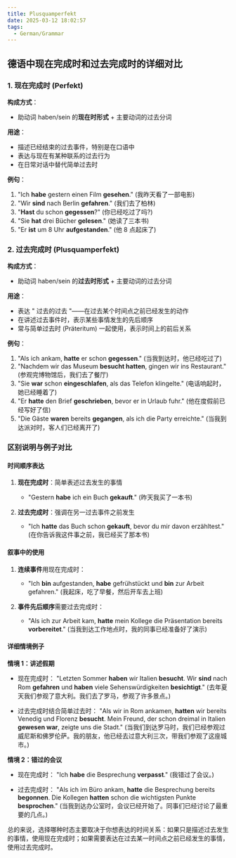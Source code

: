 ```yaml
---
title: Plusquamperfekt
date: 2025-03-12 18:02:57
tags: 
  - German/Grammar
---
```


## 德语中现在完成时和过去完成时的详细对比

### 1. 现在完成时 (Perfekt)

**构成方式**：

- 助动词 haben/sein 的**现在时形式** + 主要动词的过去分词

**用途**：

- 描述已经结束的过去事件，特别是在口语中
- 表达与现在有某种联系的过去行为
- 在日常对话中替代简单过去时

**例句**：

1. "Ich **habe** gestern einen Film **gesehen**." (我昨天看了一部电影)
2. "Wir **sind** nach Berlin **gefahren**." (我们去了柏林)
3. "**Hast** du schon **gegessen**?" (你已经吃过了吗?)
4. "Sie **hat** drei Bücher **gelesen**." (她读了三本书)
5. "Er **ist** um 8 Uhr **aufgestanden**." (他 8 点起床了)

### 2. 过去完成时 (Plusquamperfekt)

**构成方式**：

- 助动词 haben/sein 的**过去时形式** + 主要动词的过去分词

**用途**：

- 表达 " 过去的过去 "——在过去某个时间点之前已经发生的动作
- 在讲述过去事件时，表示某些事情发生的先后顺序
- 常与简单过去时 (Präteritum) 一起使用，表示时间上的前后关系

**例句**：

1. "Als ich ankam, **hatte** er schon **gegessen**." (当我到达时，他已经吃过了)
2. "Nachdem wir das Museum **besucht hatten**, gingen wir ins Restaurant." (参观完博物馆后，我们去了餐厅)
3. "Sie **war** schon **eingeschlafen**, als das Telefon klingelte." (电话响起时，她已经睡着了)
4. "Er **hatte** den Brief **geschrieben**, bevor er in Urlaub fuhr." (他在度假前已经写好了信)
5. "Die Gäste **waren** bereits **gegangen**, als ich die Party erreichte." (当我到达派对时，客人们已经离开了)

### 区别说明与例子对比

#### 时间顺序表达

1. **现在完成时**：简单表述过去发生的事情
	
	- "Gestern **habe** ich ein Buch **gekauft**." (昨天我买了一本书)
2. **过去完成时**：强调在另一过去事件之前发生
	
	- "Ich **hatte** das Buch schon **gekauft**, bevor du mir davon erzähltest." (在你告诉我这件事之前，我已经买了那本书)

#### 叙事中的使用

1. **连续事件**用现在完成时：
	
	- "Ich **bin** aufgestanden, **habe** gefrühstückt und **bin** zur Arbeit gefahren." (我起床，吃了早餐，然后开车去上班)
2. **事件先后顺序**需要过去完成时：
	
	- "Als ich zur Arbeit kam, **hatte** mein Kollege die Präsentation bereits **vorbereitet**." (当我到达工作地点时，我的同事已经准备好了演示)

#### 详细情境例子

**情境 1：讲述假期**

- 现在完成时： "Letzten Sommer **haben** wir Italien **besucht**. Wir **sind** nach Rom **gefahren** und **haben** viele Sehenswürdigkeiten **besichtigt**." (去年夏天我们参观了意大利。我们去了罗马，参观了许多景点。)
	
- 过去完成时结合简单过去时： "Als wir in Rom ankamen, **hatten** wir bereits Venedig und Florenz **besucht**. Mein Freund, der schon dreimal in Italien **gewesen war**, zeigte uns die Stadt." (当我们到达罗马时，我们已经参观过威尼斯和佛罗伦萨。我的朋友，他已经去过意大利三次，带我们参观了这座城市。)

**情境 2：错过的会议**

- 现在完成时： "Ich **habe** die Besprechung **verpasst**." (我错过了会议。)
	
- 过去完成时： "Als ich im Büro ankam, **hatte** die Besprechung bereits **begonnen**. Die Kollegen **hatten** schon die wichtigsten Punkte **besprochen**." (当我到达办公室时，会议已经开始了。同事们已经讨论了最重要的几点。)

总的来说，选择哪种时态主要取决于你想表达的时间关系：如果只是描述过去发生的事情，使用现在完成时；如果需要表达在过去某一时间点之前已经发生的事情，使用过去完成时。
